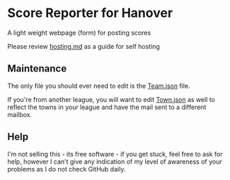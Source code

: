 # Score Reporter for Hanover

A light weight webpage (form) for posting scores

Please review [hosting.md](hosting.md) as a guide for self hosting

## Maintenance

The only file you should ever need to edit is the [Team.json](www/data/Team.json) file.

If you're from another league, you will want to edit [Town.json](www/data/Town.json) as well to reflect the towns in your league and have the mail sent to a different mailbox.

## Help

I'm not selling this - its free software - if you get stuck, feel free to ask for help, however I can't give any indication of my level of awareness of your problems as I do not check GitHub daily.